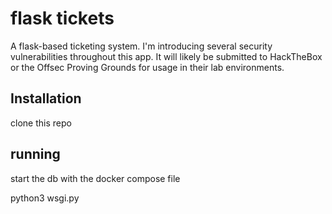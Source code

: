 # flask tickets

A flask-based ticketing system. I'm introducing several security vulnerabilities throughout this app. 
It will likely be submitted to HackTheBox or the Offsec Proving Grounds for usage in their lab
environments. 

## Installation

clone this repo

## running 

start the db with the docker compose file

python3 wsgi.py


